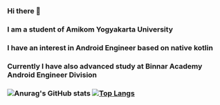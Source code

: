 ### Hi there 👋

<h3> I am a student of Amikom Yogyakarta University <h3/>
<h3> I have an interest in Android Engineer based on native kotlin<h3/>
<h3> Currently I have also advanced study at Binnar Academy Android Engineer Division<h3/>

<!--
**Rifqips/Rifqips** is a ✨ _special_ ✨ repository because its `README.md` (this file) appears on your GitHub profile.

Here are some ideas to get you started:

- 🔭 I’m currently working on ...
- 🌱 I’m currently learning ...
- 👯 I’m looking to collaborate on ...
- 🤔 I’m looking for help with ...
- 💬 Ask me about ...
- 📫 How to reach me: ...
- 😄 Pronouns: ...
- ⚡ Fun fact: ...
-->
![Anurag's GitHub stats](https://github-readme-stats.vercel.app/api?username=rifqips&show_icons=true&theme=radical) 
[![Top Langs](https://github-readme-stats.vercel.app/api/top-langs/?username=rifqips&layout=compact)](https://github.com/rifqips/github-readme-stats)

